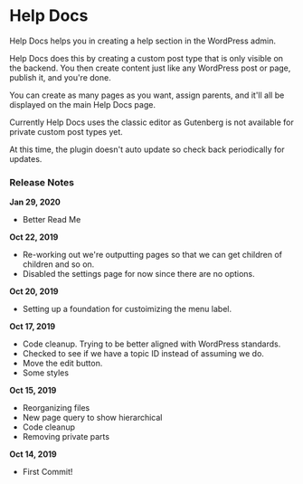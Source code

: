 # Help Docs
Help Docs helps you in creating a help section in the WordPress admin.

Help Docs does this by creating a custom post type that is only visible on the backend. You then create content just like any WordPress post or page, publish it, and you're done. 

You can create as many pages as you want, assign parents, and it'll all be displayed on the main Help Docs page.

Currently Help Docs uses the classic editor as Gutenberg is not available for private custom post types yet.

At this time, the plugin doesn't auto update so check back periodically for updates.

### Release Notes

**Jan 29, 2020**

* Better Read Me

**Oct 22, 2019**

* Re-working out we're outputting pages so that we can get children of children and so on.
* Disabled the settings page for now since there are no options.

**Oct 20, 2019**

* Setting up a foundation for custoimizing the menu label.

**Oct 17, 2019**

* Code cleanup. Trying to be better aligned with WordPress standards.
* Checked to see if we have a topic ID instead of assuming we do.
* Move the edit button.
* Some styles

**Oct 15, 2019**

* Reorganizing files
* New page query to show hierarchical
* Code cleanup
* Removing private parts

**Oct 14, 2019**

* First Commit!

